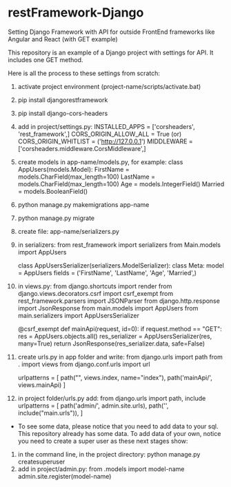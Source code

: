 # restFramework-Django
Setting Django Framework with API for outside FrontEnd frameworks like Angular and React (with GET example)

This repository is an example of a Django project with settings for API. It includes one GET method.

Here is all the process to these settings from scratch:

1) activate project environment (project-name/scripts/activate.bat)
2) pip install djangorestframework
3) pip install django-cors-headers
4) add in project/settings.py: 
	INSTALLED_APPS = ['corsheaders', 'rest_framework',]
	CORS_ORIGIN_ALLOW_ALL = True (or) CORS_ORIGIN_WHITLIST = ('http://127.0.0.1')
	MIDDLEWARE = ['corsheaders.middleware.CorsMiddleware',]
5) create models in app-name/models.py, for example:
	class AppUsers(models.Model):
	FirstName = models.CharField(max_length=100)
	LastName = models.CharField(max_length=100)
	Age = models.IntegerField()
	Married = models.BooleanField()
6) python manage.py makemigrations app-name
7) python manage.py migrate
8) create file: app-name/serializers.py
9) in serializers:
	from rest_framework import serializers
	from Main.models import AppUsers

	class AppUsersSerializer(serializers.ModelSerializer):
	    class Meta:
	        model = AppUsers
	        fields = ('FirstName', 'LastName', 'Age', 'Married',)
10) in views.py:
	from django.shortcuts import render
	from django.views.decorators.csrf import csrf_exempt
	from rest_framework.parsers import JSONParser
	from django.http.response import JsonResponse
	from main.models import AppUsers
	from main.serializers import AppUsersSerializer

	@csrf_exempt
	def mainApi(request, id=0):
	    if request.method == "GET":
	        res = AppUsers.objects.all()
	        res_serializer = AppUsersSerializer(res, many=True)
	        return JsonResponse(res_serializer.data, safe=False)
11) create urls.py in app folder and write:
	from django.urls import path
	from . import views
	from django.conf.urls import url

	urlpatterns = [
	    path("", views.index, name="index"),
	    path('mainApi/', views.mainApi)
	]
12) in project folder/urls.py add:
	from django.urls import path, include
	urlpatterns = [
	    path('admin/', admin.site.urls),
	    path('', include("main.urls")),
	]
  
  * To see some data, please notice that you need to add data to your sql. This repository already has some data.
  To add data of your own, notice you need to create a super user as these next stages show:
  
1)  in the command line, in the project directory: python manage.py createsuperuser
2) add in project/admin.py: 
	from .models import model-name
	admin.site.register(model-name)

  
